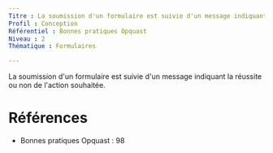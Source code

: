 ```yaml
---
Titre : La soumission d'un formulaire est suivie d'un message indiquant la réussite ou non de l'action souhaitée.
Profil : Conception
Référentiel : Bonnes pratiques Opquast
Niveau : 2
Thématique : Formulaires

---
```

La soumission d'un formulaire est suivie d'un message indiquant la réussite ou non de l'action souhaitée.

# Références

*   Bonnes pratiques Opquast : 98